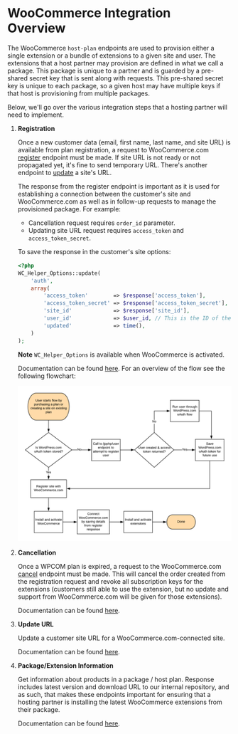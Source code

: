 # WooCommerce Integration Overview

The WooCommerce `host-plan` endpoints are used to provision either a single extension or a bundle of extensions to a given site and user. The extensions that a host partner may provision are defined in what we call a package. This package is unique to a partner and is guarded by a pre-shared secret key that is sent along with requests. This pre-shared secret key is unique to each package, so a given host may have multiple keys if that host is provisioning from multiple packages.

Below, we'll go over the various integration steps that a hosting partner will need to implement.

1. **Registration**

   Once a new customer data (email, first name, last name, and site URL) is available
   from plan registration, a request to WooCommerce.com [register](plan-register.md) endpoint
   must be made. If site URL is not ready or not propagated yet, it's fine to send
   temporary URL. There's another endpoint to [update](update-url.md) a site's URL.

   The response from the register endpoint is important as it is used for establishing a connection between the customer's site and WooCommerce.com as well as in follow-up requests to manage the provisioned package. For example:

   - Cancellation request requires `order_id` parameter.
   - Updating site URL request requires `access_token` and `access_token_secret`.

    To save the response in the customer's site options:

   ```php
   <?php
   WC_Helper_Options::update(
       'auth',
       array(
           'access_token'        => $response['access_token'],
           'access_token_secret' => $response['access_token_secret'],
           'site_id'             => $response['site_id'],
           'user_id'             => $user_id, // This is the ID of the user on the customer's site, which is usually 1.
           'updated'             => time(),
       )
   );
   ```

   **Note** `WC_Helper_Options` is available when WooCommerce is activated.

   Documentation can be found [here](plan-register.md). For an overview of the flow see the following flowchart:

   ![WooCommerce registration flow](/assets/woocommerce-register-flow-chart.png)

1. **Cancellation**

   Once a WPCOM plan is expired, a request to the WooCommerce.com [cancel](plan-cancel.md) endpoint
   must be made. This will cancel the order created from the registration request and
   revoke all subscription keys for the extensions (customers still able to use
   the extension, but no update and support from WooCommerce.com will be given
   for those extensions).

   Documentation can be found [here](plan-cancel.md).

1. **Update URL**

   Update a customer site URL for a WooCommerce.com-connected site.

   Documentation can be found [here](update-url.md).

1. **Package/Extension Information**

   Get information about products in a package / host plan. Response includes latest version and download URL to our internal repository, and as such, that makes these endpoints important for ensuring that a hosting partner is installing the latest WooCommerce extensions from their package.

   Documentation can be found [here](extension-info.md).
